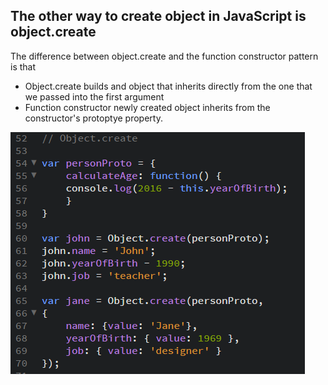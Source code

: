 ## The other way to create object in JavaScript is object.create

The difference between object.create and the function constructor pattern is that

* Object.create builds and object that inherits directly from the one that we passed into the first argument
* Function constructor newly created object inherits from the constructor's protoptye property.

![](/assets/js-15)

